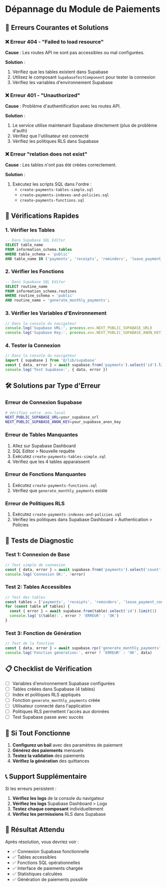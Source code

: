 # Dépannage du Module de Paiements

## 🚨 Erreurs Courantes et Solutions

### ❌ Erreur 404 - "Failed to load resource"
**Cause** : Les routes API ne sont pas accessibles ou mal configurées.

**Solution** :
1. Vérifiez que les tables existent dans Supabase
2. Utilisez le composant `SupabaseTestComponent` pour tester la connexion
3. Vérifiez les variables d'environnement Supabase

### ❌ Erreur 401 - "Unauthorized"
**Cause** : Problème d'authentification avec les routes API.

**Solution** :
1. Le service utilise maintenant Supabase directement (plus de problème d'auth)
2. Vérifiez que l'utilisateur est connecté
3. Vérifiez les politiques RLS dans Supabase

### ❌ Erreur "relation does not exist"
**Cause** : Les tables n'ont pas été créées correctement.

**Solution** :
1. Exécutez les scripts SQL dans l'ordre :
   - `create-payments-tables-simple.sql`
   - `create-payments-indexes-and-policies.sql`
   - `create-payments-functions.sql`

## 🔧 Vérifications Rapides

### 1. Vérifier les Tables
```sql
-- Dans Supabase SQL Editor
SELECT table_name 
FROM information_schema.tables 
WHERE table_schema = 'public' 
AND table_name IN ('payments', 'receipts', 'reminders', 'lease_payment_configs');
```

### 2. Vérifier les Fonctions
```sql
-- Dans Supabase SQL Editor
SELECT routine_name 
FROM information_schema.routines 
WHERE routine_schema = 'public' 
AND routine_name = 'generate_monthly_payments';
```

### 3. Vérifier les Variables d'Environnement
```javascript
// Dans la console du navigateur
console.log('Supabase URL:', process.env.NEXT_PUBLIC_SUPABASE_URL)
console.log('Supabase Key:', process.env.NEXT_PUBLIC_SUPABASE_ANON_KEY)
```

### 4. Tester la Connexion
```javascript
// Dans la console du navigateur
import { supabase } from '@/lib/supabase'
const { data, error } = await supabase.from('payments').select('id').limit(1)
console.log('Test Supabase:', { data, error })
```

## 🛠️ Solutions par Type d'Erreur

### Erreur de Connexion Supabase
```bash
# Vérifiez votre .env.local
NEXT_PUBLIC_SUPABASE_URL=your_supabase_url
NEXT_PUBLIC_SUPABASE_ANON_KEY=your_supabase_anon_key
```

### Erreur de Tables Manquantes
1. Allez sur Supabase Dashboard
2. SQL Editor > Nouvelle requête
3. Exécutez `create-payments-tables-simple.sql`
4. Vérifiez que les 4 tables apparaissent

### Erreur de Fonctions Manquantes
1. Exécutez `create-payments-functions.sql`
2. Vérifiez que `generate_monthly_payments` existe

### Erreur de Politiques RLS
1. Exécutez `create-payments-indexes-and-policies.sql`
2. Vérifiez les politiques dans Supabase Dashboard > Authentication > Policies

## 🧪 Tests de Diagnostic

### Test 1: Connexion de Base
```javascript
// Test simple de connexion
const { data, error } = await supabase.from('payments').select('count')
console.log('Connexion OK:', !error)
```

### Test 2: Tables Accessibles
```javascript
// Test des tables
const tables = ['payments', 'receipts', 'reminders', 'lease_payment_configs']
for (const table of tables) {
  const { error } = await supabase.from(table).select('id').limit(1)
  console.log(`${table}:`, error ? 'ERREUR' : 'OK')
}
```

### Test 3: Fonction de Génération
```javascript
// Test de la fonction
const { data, error } = await supabase.rpc('generate_monthly_payments', { target_month: '2025-01' })
console.log('Fonction génération:', error ? 'ERREUR' : 'OK', data)
```

## 📋 Checklist de Vérification

- [ ] Variables d'environnement Supabase configurées
- [ ] Tables créées dans Supabase (4 tables)
- [ ] Index et politiques RLS appliqués
- [ ] Fonction `generate_monthly_payments` créée
- [ ] Utilisateur connecté dans l'application
- [ ] Politiques RLS permettent l'accès aux données
- [ ] Test Supabase passe avec succès

## 🚀 Si Tout Fonctionne

1. **Configurez un bail** avec des paramètres de paiement
2. **Générez des paiements** mensuels
3. **Testez la validation** des paiements
4. **Vérifiez la génération** des quittances

## 📞 Support Supplémentaire

Si les erreurs persistent :

1. **Vérifiez les logs** de la console du navigateur
2. **Vérifiez les logs** Supabase Dashboard > Logs
3. **Testez chaque composant** individuellement
4. **Vérifiez les permissions** RLS dans Supabase

## 🎯 Résultat Attendu

Après résolution, vous devriez voir :
- ✅ Connexion Supabase fonctionnelle
- ✅ Tables accessibles
- ✅ Fonctions SQL opérationnelles
- ✅ Interface de paiements chargée
- ✅ Statistiques calculées
- ✅ Génération de paiements possible
